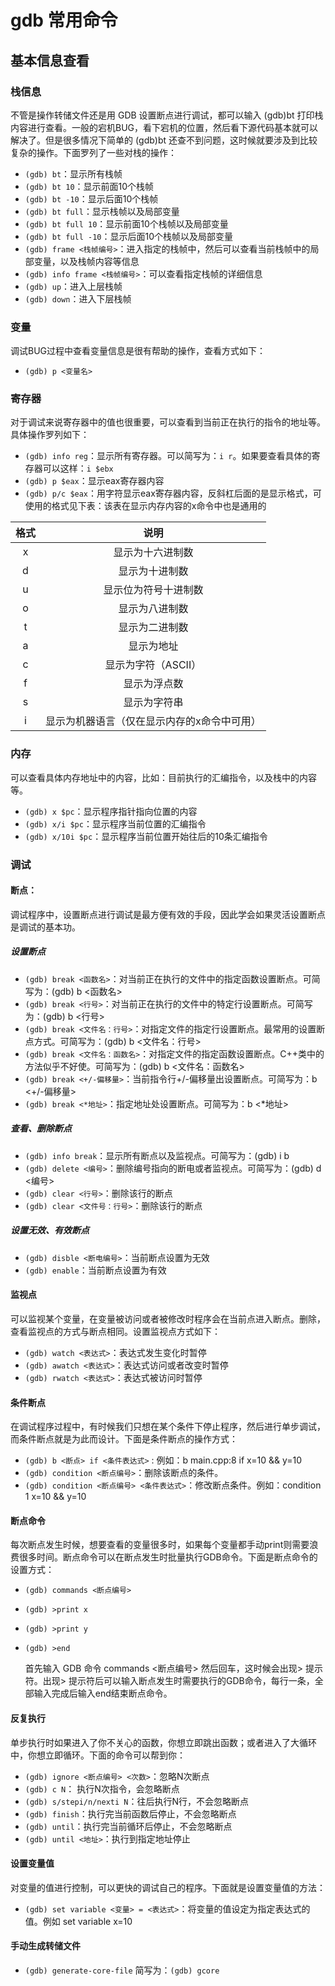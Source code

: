 # gdb 常用命令

## 基本信息查看

### 栈信息

不管是操作转储文件还是用 GDB 设置断点进行调试，都可以输入 (gdb)bt 打印栈内容进行查看。一般的宕机BUG，看下宕机的位置，然后看下源代码基本就可以解决了。但是很多情况下简单的 (gdb)bt 还查不到问题，这时候就要涉及到比较复杂的操作。下面罗列了一些对栈的操作：

- `(gdb) bt`：显示所有栈帧
- `(gdb) bt 10`：显示前面10个栈帧
- `(gdb) bt -10`：显示后面10个栈帧
- `(gdb) bt full`：显示栈帧以及局部变量
- `(gdb) bt full 10`：显示前面10个栈帧以及局部变量<!--more-->
- `(gdb) bt full -10`：显示后面10个栈帧以及局部变量
- `(gdb) frame <栈帧编号>`：进入指定的栈帧中，然后可以查看当前栈帧中的局部变量，以及栈帧内容等信息
- `(gdb) info frame <栈帧编号>`：可以查看指定栈帧的详细信息
- `(gdb) up`：进入上层栈帧
- `(gdb) down`：进入下层栈帧

### 变量

调试BUG过程中查看变量信息是很有帮助的操作，查看方式如下：

- `(gdb) p <变量名>`

### 寄存器

对于调试来说寄存器中的值也很重要，可以查看到当前正在执行的指令的地址等。具体操作罗列如下：

- `(gdb) info reg`：显示所有寄存器。可以简写为：`i r`。如果要查看具体的寄存器可以这样：`i $ebx`
- `(gdb) p $eax`：显示eax寄存器内容
- `(gdb) p/c $eax`：用字符显示eax寄存器内容，反斜杠后面的是显示格式，可使用的格式见下表：该表在显示内存内容的x命令中也是通用的

| 格式 |                    说明                     |
| :--: | :-----------------------------------------: |
|  x   |              显示为十六进制数               |
|  d   |               显示为十进制数                |
|  u   |            显示位为符号十进制数             |
|  o   |               显示为八进制数                |
|  t   |               显示为二进制数                |
|  a   |                 显示为地址                  |
|  c   |             显示为字符（ASCII）             |
|  f   |                显示为浮点数                 |
|  s   |                显示为字符串                 |
|  i   | 显示为机器语言（仅在显示内存的x命令中可用） |

### 内存

可以查看具体内存地址中的内容，比如：目前执行的汇编指令，以及栈中的内容等。

- `(gdb) x $pc`：显示程序指针指向位置的内容
- `(gdb) x/i $pc`：显示程序当前位置的汇编指令
- `(gdb) x/10i $pc`：显示程序当前位置开始往后的10条汇编指令

### 调试

#### 断点：

调试程序中，设置断点进行调试是最方便有效的手段，因此学会如果灵活设置断点是调试的基本功。

##### 设置断点

- `(gdb) break <函数名>`：对当前正在执行的文件中的指定函数设置断点。可简写为：(gdb) b <函数名>
- `(gdb) break <行号>`：对当前正在执行的文件中的特定行设置断点。可简写为：(gdb) b <行号>
- `(gdb) break <文件名：行号>`：对指定文件的指定行设置断点。最常用的设置断点方式。可简写为：(gdb) b <文件名：行号>
- `(gdb) break <文件名：函数名>`：对指定文件的指定函数设置断点。C++类中的方法似乎不好使。可简写为：(gdb) b <文件名：函数名>
- `(gdb) break <+/-偏移量>`：当前指令行+/-偏移量出设置断点。可简写为：b <+/-偏移量>
- `(gdb) break <*地址>`：指定地址处设置断点。可简写为：b <*地址>

##### 查看、删除断点

- `(gdb) info break`：显示所有断点以及监视点。可简写为：(gdb) i b
- `(gdb) delete <编号>`：删除编号指向的断电或者监视点。可简写为：(gdb) d <编号>
- `(gdb) clear <行号>`：删除该行的断点
- `(gdb) clear <文件号：行号>`：删除该行的断点

##### 设置无效、有效断点

- `(gdb) disble <断电编号>`：当前断点设置为无效
- `(gdb) enable`：当前断点设置为有效

#### 监视点

可以监视某个变量，在变量被访问或者被修改时程序会在当前点进入断点。删除，查看监视点的方式与断点相同。设置监视点方式如下：

- `(gdb) watch <表达式>`：表达式发生变化时暂停
- `(gdb) awatch <表达式>`：表达式访问或者改变时暂停
- `(gdb) rwatch <表达式>`：表达式被访问时暂停

#### 条件断点

在调试程序过程中，有时候我们只想在某个条件下停止程序，然后进行单步调试，而条件断点就是为此而设计。下面是条件断点的操作方式：

- `(gdb) b <断点> if <条件表达式>` : 例如：b main.cpp:8 if x=10 && y=10
- `(gdb) condition <断点编号>`：删除该断点的条件。
- `(gdb) condition <断点编号> <条件表达式>`：修改断点条件。例如：condition 1 x=10 && y=10

#### 断点命令

每次断点发生时候，想要查看的变量很多时，如果每个变量都手动print则需要浪费很多时间。断点命令可以在断点发生时批量执行GDB命令。下面是断点命令的设置方式：

- `(gdb) commands <断点编号>`
- `(gdb) >print x`
- `(gdb) >print y`
- `(gdb) >end`

    首先输入 GDB 命令 commands <断点编号> 然后回车，这时候会出现> 提示符。出现> 提示符后可以输入断点发生时需要执行的GDB命令，每行一条，全部输入完成后输入end结束断点命令。

#### 反复执行

单步执行时如果进入了你不关心的函数，你想立即跳出函数；或者进入了大循环中，你想立即循环。下面的命令可以帮到你：  

- `(gdb) ignore <断点编号> <次数>`：忽略N次断点
- `(gdb) c N`： 执行N次指令，会忽略断点
- `(gdb) s/stepi/n/nexti N`：往后执行N行，不会忽略断点
- `(gdb) finish`：执行完当前函数后停止，不会忽略断点
- `(gdb) until`：执行完当前循环后停止，不会忽略断点
- `(gdb) until <地址>`：执行到指定地址停止

#### 设置变量值

对变量的值进行控制，可以更快的调试自己的程序。下面就是设置变量值的方法：

- `(gdb) set variable <变量> = <表达式>`：将变量的值设定为指定表达式的值。例如 set variable x=10

#### 手动生成转储文件

- `(gdb) generate-core-file` 简写为：`(gdb) gcore`
